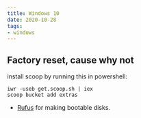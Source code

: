 ```yaml
---
title: Windows 10
date: 2020-10-28
tags:
- windows
---
```


## Factory reset, cause why not


install scoop by running this in powershell:

```
iwr -useb get.scoop.sh | iex
scoop bucket add extras
```

- [Rufus](https://rufus.ie/) for making bootable disks.
